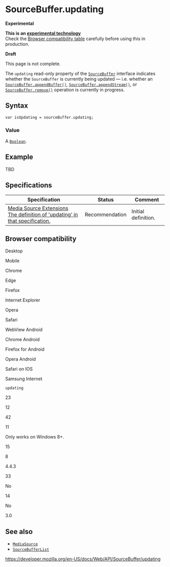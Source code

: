 SourceBuffer.updating
=====================

**Experimental**

**This is an [experimental technology](https://developer.mozilla.org/en-US/docs/MDN/Guidelines/Conventions_definitions#experimental)**  
Check the [Browser compatibility table](#browser_compatibility) carefully before using this in production.

**Draft**

This page is not complete.

The `updating` read-only property of the [`SourceBuffer`](../sourcebuffer) interface indicates whether the `SourceBuffer` is currently being updated — i.e. whether an [`SourceBuffer.appendBuffer()`](appendbuffer), [`SourceBuffer.appendStream()`](appendstream), or [`SourceBuffer.remove()`](remove) operation is currently in progress.

Syntax
------

    var isUpdating = sourceBuffer.updating;

### Value

A [`Boolean`](https://developer.mozilla.org/en-US/docs/Web/JavaScript/Reference/Global_Objects/Boolean).

Example
-------

TBD

Specifications
--------------

<table><thead><tr class="header"><th>Specification</th><th>Status</th><th>Comment</th></tr></thead><tbody><tr class="odd"><td><a href="https://w3c.github.io/media-source/#idl-def-sourcebuffer-updating">Media Source Extensions<br />
<span class="small">The definition of 'updating' in that specification.</span></a></td><td><span class="spec-rec">Recommendation</span></td><td>Initial definition.</td></tr></tbody></table>

Browser compatibility
---------------------

Desktop

Mobile

Chrome

Edge

Firefox

Internet Explorer

Opera

Safari

WebView Android

Chrome Android

Firefox for Android

Opera Android

Safari on IOS

Samsung Internet

`updating`

23

12

42

11

Only works on Windows 8+.

15

8

4.4.3

33

No

14

No

3.0

See also
--------

-   [`MediaSource`](../mediasource)
-   [`SourceBufferList`](../sourcebufferlist)

<a href="https://developer.mozilla.org/en-US/docs/Web/API/SourceBuffer/updating" class="_attribution-link">https://developer.mozilla.org/en-US/docs/Web/API/SourceBuffer/updating</a>
